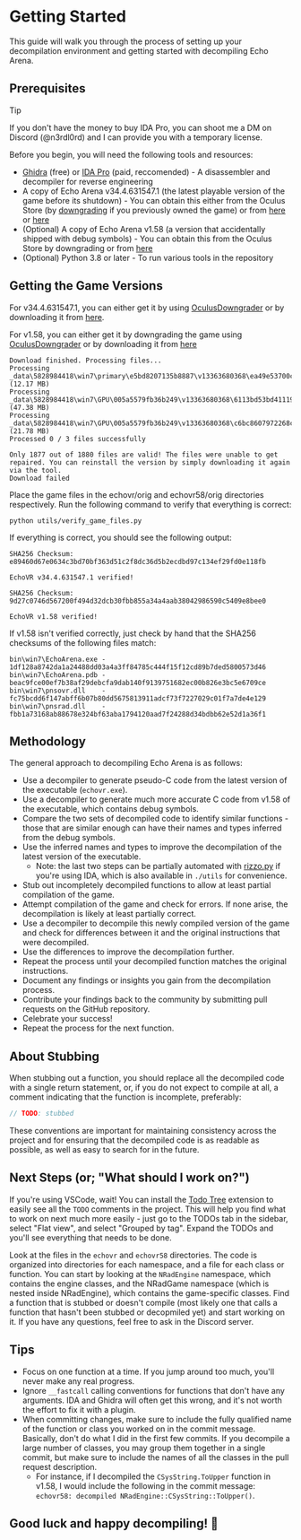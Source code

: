 # Getting Started

This guide will walk you through the process of setting up your decompilation environment and getting started with decompiling Echo Arena.

## Prerequisites

> [!TIP]
> If you don't have the money to buy IDA Pro, you can shoot me a DM on Discord (@n3rdl0rd) and I can provide you with a temporary license.

Before you begin, you will need the following tools and resources:

- [Ghidra](https://ghidra-sre.org/) (free) or [IDA Pro](https://www.hex-rays.com/products/ida/) (paid, reccomended) - A disassembler and decompiler for reverse engineering
- A copy of Echo Arena v34.4.631547.1 (the latest playable version of the game before its shutdown) - You can obtain this either from the Oculus Store (by [downgrading](https://computerelite.github.io/tools/Oculus/OculusDowngraderGuide.html) if you previously owned the game) or from [here](https://drive.google.com/file/d/1At6J2RssQTHzYtOLJ6riLHsqdj-TROEg/view) or [here](https://archive.org/details/echovr)
- (Optional) A copy of Echo Arena v1.58 (a version that accidentally shipped with debug symbols) - You can obtain this from the Oculus Store by downgrading or from [here](https://archive.org/details/echovr58)
- (Optional) Python 3.8 or later - To run various tools in the repository

## Getting the Game Versions

For v34.4.631547.1, you can either get it by using [OculusDowngrader](https://computerelite.github.io/tools/Oculus/OculusDowngraderGuide.html) or by downloading it from [here](https://drive.google.com/file/d/1At6J2RssQTHzYtOLJ6riLHsqdj-TROEg/view).

For v1.58, you can either get it by downgrading the game using [OculusDowngrader](https://computerelite.github.io/tools/Oculus/OculusDowngraderGuide.html) or by downloading it from [here](https://archive.org/details/echovr58)

```plaintext
Download finished. Processing files...
Processing _data\5828984418\win7\primary\e5bd8207135b8887\v13363680368\ea49e53700c44a2c (12.17 MB)
Processing _data\5828984418\win7\GPU\005a5579fb36b249\v13363680368\6113bd53bd411194 (47.38 MB)
Processing _data\5828984418\win7\GPU\005a5579fb36b249\v13363680368\c6bc8607972268c9 (21.78 MB)
Processed 0 / 3 files successfully

Only 1877 out of 1880 files are valid! The files were unable to get repaired. You can reinstall the version by simply downloading it again via the tool.
Download failed
```

Place the game files in the echovr/orig and echovr58/orig directories respectively. Run the following command to verify that everything is correct:

```batch
python utils/verify_game_files.py
```

If everything is correct, you should see the following output:

```plaintext
SHA256 Checksum: e89460d67e0634c3bd70bf363d51c2f8dc36d5b2ecdbd97c134ef29fd0e118fb

EchoVR v34.4.631547.1 verified!

SHA256 Checksum: 9d27c0746d567200f494d32dcb30fbb855a34a4aab38042986590c5409e8bee0

EchoVR v1.58 verified!
```

If v1.58 isn't verified correctly, just check by hand that the SHA256 checksums of the following files match:

```plaintext
bin\win7\EchoArena.exe - 1df128a8742da1a24488dd03a4a3ff84785c444f15f12cd89b7ded5800573d46
bin\win7\EchoArena.pdb - beac9fce00ef7b38af29debcfa9dab140f9139751682ec00b826e3bc5e6709ce
bin\win7\pnsovr.dll    - fc75bcdd6f147abff6b07b80dd5675813911adcf73f7227029c01f7a7de4e129
bin\win7\pnsrad.dll    - fbb1a73168ab88678e324bf63aba1794120aad7f24288d34bdbb62e52d1a36f1
```

## Methodology

The general approach to decompiling Echo Arena is as follows:

- Use a decompiler to generate pseudo-C code from the latest version of the executable (`echovr.exe`).
- Use a decompiler to generate much more accurate C code from v1.58 of the executable, which contains debug symbols.
- Compare the two sets of decompiled code to identify similar functions - those that are similar enough can have their names and types inferred from the debug symbols.
- Use the inferred names and types to improve the decompilation of the latest version of the executable.
  - Note: the last two steps can be partially automated with [rizzo.py](https://github.com/grayhatacademy/ida/tree/master/plugins/rizzo) if you're using IDA, which is also available in `./utils` for convenience.
- Stub out incompletely decompiled functions to allow at least partial compilation of the game.
- Attempt compilation of the game and check for errors. If none arise, the decompilation is likely at least partially correct.
- Use a decompiler to decompile this newly compiled version of the game and check for differences between it and the original instructions that were decompiled.
- Use the differences to improve the decompilation further.
- Repeat the process until your decompiled function matches the original instructions.
- Document any findings or insights you gain from the decompilation process.
- Contribute your findings back to the community by submitting pull requests on the GitHub repository.
- Celebrate your success!
- Repeat the process for the next function.

## About Stubbing

When stubbing out a function, you should replace all the decompiled code with a single return statement, or, if you do not expect to compile at all, a comment indicating that the function is incomplete, preferably:

```c
// TODO: stubbed
```

These conventions are important for maintaining consistency across the project and for ensuring that the decompiled code is as readable as possible, as well as easy to search for in the future.

## Next Steps (or; "What should I work on?")

If you're using VSCode, wait! You can install the [Todo Tree](https://marketplace.visualstudio.com/items?itemName=Gruntfuggly.todo-tree) extension to easily see all the `TODO` comments in the project. This will help you find what to work on next much more easily - just go to the TODOs tab in the sidebar, select "Flat view", and select "Grouped by tag". Expand the TODOs and you'll see everything that needs to be done.

Look at the files in the `echovr` and `echovr58` directories. The code is organized into directories for each namespace, and a file for each class or function. You can start by looking at the `NRadEngine` namespace, which contains the engine classes, and the NRadGame namespace (which is nested inside NRadEngine), which contains the game-specific classes. Find a function that is stubbed or doesn't compile (most likely one that calls a function that hasn't been stubbed or decopmiled yet) and start working on it. If you have any questions, feel free to ask in the Discord server.

## Tips

- Focus on one function at a time. If you jump around too much, you'll never make any real progress.
- Ignore `__fastcall` calling conventions for functions that don't have any arguments. IDA and Ghidra will often get this wrong, and it's not worth the effort to fix it with a plugin.
- When committing changes, make sure to include the fully qualified name of the function or class you worked on in the commit message. Basically, don't do what I did in the first few commits. If you decompile a large number of classes, you may group them together in a single commit, but make sure to include the names of all the classes in the pull request description.
  - For instance, if I decompiled the `CSysString.ToUpper` function in v1.58, I would include the following in the commit message: `echovr58: decompiled NRadEngine::CSysString::ToUpper()`.
<!-- TODO: more tips -->

## Good luck and happy decompiling! 🎉
